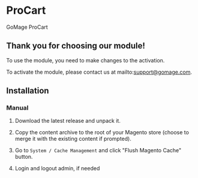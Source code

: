 # ProCart
GoMage ProCart

## Thank you for choosing our module!

To use the module, you need to make changes to the activation.

To activate the module, please contact us at mailto:support@gomage.com.




## Installation

### Manual

1. Download the latest release and unpack it.

2. Copy the content archive to the root of your Magento store (choose to merge it with the existing content if prompted).

3. Go to `System / Cache Management` and click "Flush Magento Cache" button.

4. Login and logout admin, if needed

